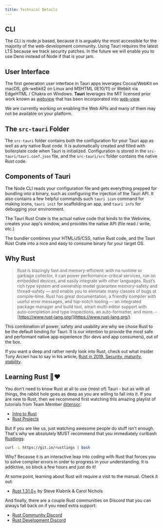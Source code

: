 ```yaml
---
title: Technical Details
---
```


## CLI

The CLI is node.js based, because it is arguably the most accessible for the majority of the web-development community. Using Tauri requires the latest LTS because we track security patches. In the future we will enable you to use Deno instead of Node if that is your jam.

## User Interface

<!-- TODO: Update for Zserge Webview bindings -->

The first generation user interface in Tauri apps leverages Cocoa/WebKit on macOS, gtk-webkit2 on Linux and MSHTML (IE10/11) or Webkit via EdgeHTML / Chakra on Windows. **Tauri** leverages the MIT licensed prior work known as [webview](https://github.com/zserge/webview) that has been incorporated into [web-view](https://github.com/Boscop/web-view).

<div className="alert alert--warning" role="alert">
  We are currently working on enabling the Web APIs and many of them may not be available on your platform.
</div>

## The `src-tauri` Folder

The `src-tauri` folder contains both the configuration for your Tauri app as well as any native Rust code. It is automatically created and filled with boilerplate code when Tauri is initialized. Configuration is stored in the `src-tauri/tauri.conf.json` file, and the `src-tauri/src` folder contains the native Rust code.

## Components of Tauri

The Node CLI reads your configuration file and gets everything prepped for bundling into a binary, such as configuring the injection of the Tauri API. It also contains a few helpful commands such `tauri icon` command for making icons, `tauri init` for scaffolding an app, and `tauri info` for debugging your environment.

The Tauri Rust Crate is the actual native code that binds to the Webview, creates your app's window, and provides the native API (file read / write, etc.).

The bundler combines your HTML/JS/CSS, native Rust code, and the Tauri Rust Crate into a nice and easy to consume binary for your target OS.

## Why Rust

> Rust is blazingly fast and memory-efficient: with no runtime or garbage collector, it can power performance-critical services, run on embedded devices, and easily integrate with other languages. Rust’s rich type system and ownership model guarantee memory-safety and thread-safety — and enable you to eliminate many classes of bugs at compile-time. Rust has great documentation, a friendly compiler with useful error messages, and top-notch tooling — an integrated package manager and build tool, smart multi-editor support with auto-completion and type inspections, an auto-formatter, and more. - [https://www.rust-lang.org/](https://www.rust-lang.org/)

This combination of power, safety and usability are why we chose Rust to be the default binding for Tauri. It is our intention to provide the most safe and performant native app experience (for devs and app consumers), out of the box.

If you want a deep and rather nerdy look into Rust, check out what insider Tony Arcieri has to say in his article, [Rust in 2019. Security, maturity, stability](https://tonyarcieri.com/rust-in-2019-security-maturity-stability).

## Learning Rust 🦀❤️

You don't need to know Rust at all to use (most of) Tauri - but as with all things, the rabbit hole goes as deep as you are willing to fall into it. If you are new to Rust, then we recommend first watching this amazing playlist of tutorials from Team Member [@tensor](https://tensor-programming.com/):

- [Intro to Rust](https://www.youtube.com/playlist?list=PLJbE2Yu2zumDF6BX6_RdPisRVHgzV02NW)
- [Rust Projects](https://www.youtube.com/playlist?list=PLJbE2Yu2zumDD5vy2BuSHvFZU0a6RDmgb)

But if you are like us, just watching awesome people do stuff isn't enough. That's why we absolutely MUST recommend that you immediately curlbash [Rustlings](https://github.com/rust-lang/rustlings):

```bash
curl -L https://git.io/rustlings | bash
```

Why? Because it is an interactive leap into coding with Rust that forces you to solve compiler errors in order to progress in your understanding. It is addictive, so block a few hours and just do it!

At some point, learning about Rust will require a visit to the manual. Check it out:

- [Rust 1.31.0+](https://doc.rust-lang.org/stable/book/) by Steve Klabnik & Carol Nichols

And finally, there are a couple Rust communities on Discord that you can always fall back on if you need extra support:

- [Rust Community Discord](https://bit.ly/rust-community)
- [Rust Development Discord](https://discord.gg/SG3m9pk)
